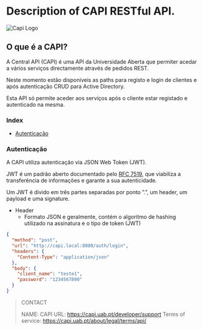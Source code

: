 # Description of CAPI RESTful API.

![Capi Logo](http://10.4.0.59/capi/Documentation/Assets/img/capi.png "Capi Logo")

## O que é a CAPI?
A Central API (CAPI) é uma API da Universidade Aberta que permiter acedar a vários serviços directamente através de pedidos REST.

Neste momento estão disponiveis as paths para registo e login de clientes e após autenticação CRUD para Active Directory.

Esta API só permite aceder aos serviços após o cliente estar registado e autenticado na mesma. 

### Index
- [Autenticação](#Autenticação)

### Autenticação
A CAPI utiliza autenticação via JSON Web Token (JWT).

JWT é um padrão aberto documentado pelo [RFC 7519](https://datatracker.ietf.org/doc/html/rfc7519 "RFC 7519"), que viabiliza a transferência de informações e garante a sua autenticidade.

Um JWT é divido em três partes separadas por ponto ”.”, um header, um payload e uma signature.


  - Header
    - Formato JSON e geralmente, contém o algoritmo de hashing utilizado na assinatura e o tipo de token (JWT)

```json http
{
  "method": "post",
  "url": "http://capi.local:8080/auth/login",
  "headers": {
    "Content-Type": "application/json"
  },
  "body": {
    "client_name": "teste1",
    "password": "1234567890"
  }
}
```

>CONTACT
>
>NAME: CAPI
>URL: https://capi.uab.pt/developer/support
>Terms of service: https://capi.uab.pt/about/legal/terms/api/